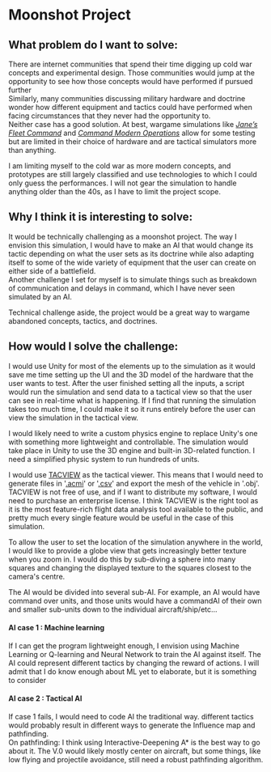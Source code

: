 # Moonshot Project
## What problem do I want to solve:
There are internet communities that spend their time digging up cold war concepts and experimental design. Those communities would jump at the opportunity to see how those concepts would have performed if pursued further<br>
Similarly, many communities discussing military hardware and doctrine wonder how different equipment and tactics could have performed when facing circumstances that they never had the opportunity to.<br>
Neither case has a good solution. At best, wargame simulations like [*Jane’s Fleet Command*](https://sonalystscombatsimulations.com/fleet_command/index.html) and [*Command Modern Operations*](https://www.matrixgames.com/game/command-modern-operations) allow for some testing but are limited in their choice of hardware and are tactical simulators more than anything.

I am limiting myself to the cold war as more modern concepts, and prototypes are still largely classified and use technologies to which I could only guess the performances. I will not gear the simulation to handle anything older than the 40s, as I have to limit the project scope.

## Why I think it is interesting to solve:
It would be technically challenging as a moonshot project. The way I envision this simulation, I would have to make an AI that would change its tactic depending on what the user sets as its doctrine while also adapting itself to some of the wide variety of equipment that the user can create on either side of a battlefield.<br>
Another challenge I set for myself is to simulate things such as breakdown of communication and delays in command, which I have never seen simulated by an AI.<br>

Technical challenge aside, the project would be a great way to wargame abandoned concepts, tactics, and doctrines.

## How would I solve the challenge:
I would use Unity for most of the elements up to the simulation as it would save me time setting up the UI and the 3D model of the hardware that the user wants to test. After the user finished setting all the inputs, a script would run the simulation and send data to a tactical view so that the user can see in real-time what is happening. If I find that running the simulation takes too much time, I could make it so it runs entirely before the user can view the simulation in the tactical view.

I would likely need to write a custom physics engine to replace Unity's one with something more lightweight and controllable. The simulation would take place in Unity to use the 3D engine and built-in 3D-related function. I need a simplified physic system to run hundreds of units.

I would use [TACVIEW](https://www.tacview.net/) as the tactical viewer. This means that I would need to generate files in '[.acmi](https://www.tacview.net/documentation/acmi/en/)' or '[.csv](https://www.tacview.net/documentation/csv/en/)' and export the mesh of the vehicle in '.obj'. TACVIEW is not free of use, and if I want to distribute my software, I would need to purchase an enterprise license.
I think TACVIEW is the right tool as it is the most feature-rich flight data analysis tool available to the public, and pretty much every single feature would be useful in the case of this simulation.

To allow the user to set the location of the simulation anywhere in the world, I would like to provide a globe view that gets increasingly better texture when you zoom in. I would do this by sub-diving a sphere into many squares and changing the displayed texture to the squares closest to the camera's centre.

The AI would be divided into several sub-AI. For example, an AI would have command over units, and those units would have a commandAI of their own and smaller sub-units down to the individual aircraft/ship/etc...
#### AI case 1 : Machine learning
If I can get the program lightweight enough, I envision using Machine Learning or Q-learning and Neural Network to train the AI against itself. The AI could represent different tactics by changing the reward of actions. I will admit that I do know enough about ML yet to elaborate, but it is something to consider

#### AI case 2 : Tactical AI
If case 1 fails, I would need to code AI the traditional way. different tactics would probably result in different ways to generate the Influence map and pathfinding.<br>
On pathfinding: I think using Interactive-Deepening A* is the best way to go about it. The V.0 would likely mostly center on aircraft, but some things, like low flying and projectile avoidance, still need a robust pathfinding algorithm.
